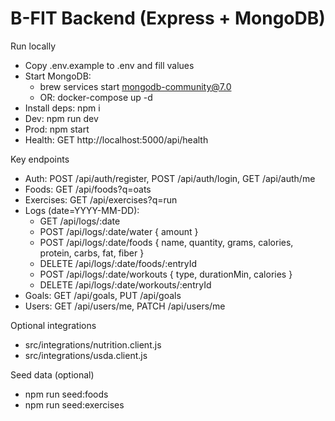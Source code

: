 # B-FIT Backend (Express + MongoDB)

Run locally

- Copy .env.example to .env and fill values
- Start MongoDB:
  - brew services start mongodb-community@7.0
  - OR: docker-compose up -d
- Install deps: npm i
- Dev: npm run dev
- Prod: npm start
- Health: GET http://localhost:5000/api/health

Key endpoints

- Auth: POST /api/auth/register, POST /api/auth/login, GET /api/auth/me
- Foods: GET /api/foods?q=oats
- Exercises: GET /api/exercises?q=run
- Logs (date=YYYY-MM-DD):
  - GET /api/logs/:date
  - POST /api/logs/:date/water { amount }
  - POST /api/logs/:date/foods { name, quantity, grams, calories, protein, carbs, fat, fiber }
  - DELETE /api/logs/:date/foods/:entryId
  - POST /api/logs/:date/workouts { type, durationMin, calories }
  - DELETE /api/logs/:date/workouts/:entryId
- Goals: GET /api/goals, PUT /api/goals
- Users: GET /api/users/me, PATCH /api/users/me

Optional integrations

- src/integrations/nutrition.client.js
- src/integrations/usda.client.js

Seed data (optional)

- npm run seed:foods
- npm run seed:exercises

